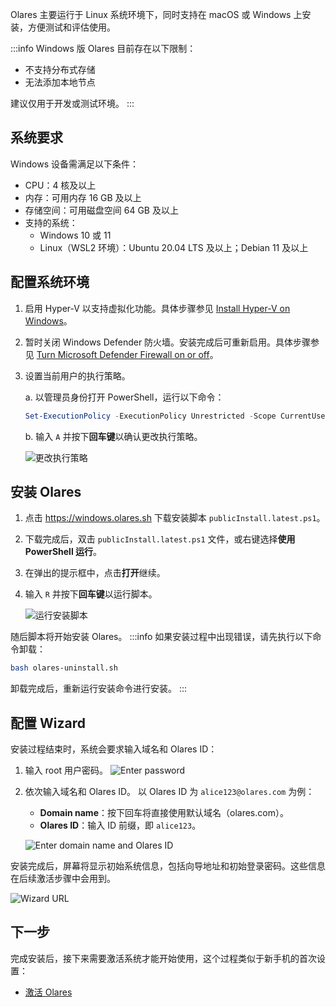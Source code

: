 
Olares 主要运行于 Linux 系统环境下，同时支持在 macOS 或 Windows 上安装，方便测试和评估使用。

:::info
Windows 版 Olares 目前存在以下限制：
- 不支持分布式存储
- 无法添加本地节点

建议仅用于开发或测试环境。
:::

## 系统要求

Windows 设备需满足以下条件：
- CPU：4 核及以上
- 内存：可用内存 16 GB 及以上
- 存储空间：可用磁盘空间 64 GB 及以上
- 支持的系统：
    - Windows 10 或 11
    - Linux（WSL2 环境）：Ubuntu 20.04 LTS 及以上；Debian 11 及以上

## 配置系统环境

1. 启用 Hyper-V 以支持虚拟化功能。具体步骤参见 [Install Hyper-V on Windows](https://learn.microsoft.com/en-us/virtualization/hyper-v-on-windows/quick-start/enable-hyper-v)。

2. 暂时关闭 Windows Defender 防火墙。安装完成后可重新启用。具体步骤参见 [Turn Microsoft Defender Firewall on or off](https://support.microsoft.com/en-us/windows/turn-microsoft-defender-firewall-on-or-off-ec0844f7-aebd-0583-67fe-601ecf5d774f)。

3. 设置当前用户的执行策略。

   a. 以管理员身份打开 PowerShell，运行以下命令：
    ```powershell
    Set-ExecutionPolicy -ExecutionPolicy Unrestricted -Scope CurrentUser
    ```
   b. 输入 `A` 并按下**回车键**以确认更改执行策略。

   ![更改执行策略](/images/manual/get-started/change-execution-policy.png)

## 安装 Olares

1. 点击 https://windows.olares.sh 下载安装脚本 `publicInstall.latest.ps1`。
2. 下载完成后，双击 `publicInstall.latest.ps1` 文件，或右键选择**使用 PowerShell 运行**。
3. 在弹出的提示框中，点击**打开**继续。
4. 输入 `R` 并按下**回车键**以运行脚本。

   ![运行安装脚本](/images/manual/get-started/run-installation-script.png)

随后脚本将开始安装 Olares。
:::info
如果安装过程中出现错误，请先执行以下命令卸载：

```bash
bash olares-uninstall.sh
```
卸载完成后，重新运行安装命令进行安装。
:::
## 配置 Wizard
安装过程结束时，系统会要求输入域名和 Olares ID：
1. 输入 root 用户密码。
   ![Enter password](/images/manual/get-started/enter-root-user-password.png)
2. 依次输入域名和 Olares ID。 以 Olares ID 为 `alice123@olares.com` 为例：
    - **Domain name**：按下回车将直接使用默认域名（olares.com）。
    - **Olares ID**：输入 ID 前缀，即 `alice123`。

   ![Enter domain name and Olares ID](/images/manual/get-started/enter-olares-id.png)

安装完成后，屏幕将显示初始系统信息，包括向导地址和初始登录密码。这些信息在后续激活步骤中会用到。

![Wizard URL](/images/manual/get-started/wizard-url-and-login-password.png)

## 下一步
完成安装后，接下来需要激活系统才能开始使用，这个过程类似于新手机的首次设置：

- [激活 Olares](./activate-olares)